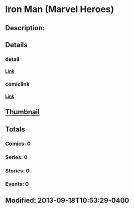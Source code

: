 # Iron Man (Marvel Heroes)
## Description: 
## Details
### detail
#### [Link](http://marvel.com/characters/29/iron_man?utm_campaign=apiRef&utm_source=d8455188da2836f893171a8a63981172)
### comiclink
#### [Link](http://marvel.com/comics/characters/1017310/iron_man_marvel_heroes?utm_campaign=apiRef&utm_source=d8455188da2836f893171a8a63981172)
## [Thumbnail](http://i.annihil.us/u/prod/marvel/i/mg/9/40/5239be60a67da.jpg)
## Totals
### Comics: 0
### Series: 0
### Stories: 0
### Events: 0
## Modified: 2013-09-18T10:53:29-0400